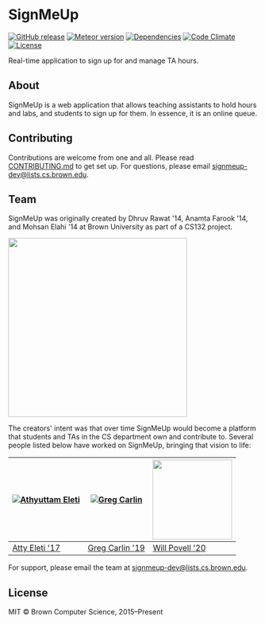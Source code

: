 # SignMeUp

[![GitHub release](https://img.shields.io/github/release/signmeup/signmeup.svg)](https://github.com/signmeup/signmeup/releases/latest)
[![Meteor version](https://img.shields.io/badge/meteor-1.6.1-brightgreen.svg)](https://meteor.com)
[![Dependencies](https://img.shields.io/david/signmeup/signmeup.svg)](https://david-dm.org/signmeup/signmeup)
[![Code Climate](https://img.shields.io/codeclimate/github/signmeup/signmeup.svg)](https://codeclimate.com/github/signmeup/signmeup)
[![License](https://img.shields.io/github/license/signmeup/signmeup.svg)](https://github.com/signmeup/signmeup/blob/master/LICENSE)

Real-time application to sign up for and manage TA hours.

## About

SignMeUp is a web application that allows teaching assistants to hold hours and
labs, and students to sign up for them. In essence, it is an online queue.

## Contributing

Contributions are welcome from one and all. Please read [CONTRIBUTING.md](.github/CONTRIBUTING.md)
to get set up. For questions, please email signmeup-dev@lists.cs.brown.edu.

## Team

SignMeUp was originally created by Dhruv Rawat '14, Anamta Farook '14, and
Mohsan Elahi '14 at Brown University as part of a CS132 project.

<img src="https://github.com/anamtafarook/signmeup/blob/master/CSYearbook%20pic.jpg" width="360">

The creators' intent was that over time SignMeUp would become a platform that students and TAs in the CS department own and contribute to. Several people listed below have worked on SignMeUp, bringing that vision to life:

| [![Athyuttam Eleti](https://avatars1.githubusercontent.com/u/1485350?v=3&s=160)](http://athyuttamre.com) | [![Greg Carlin](https://avatars1.githubusercontent.com/u/453896?&v=4&s=160)](http://gregcarl.in/) | <a title="Will Povell" href="http://wpovell.github.io"><img src="https://wpovell.github.io/imgs/head.jpg" width="160"></a> |
|----------|----------|----------|
| [Atty Eleti '17](http://athyuttamre.com) | [Greg Carlin '19](http://gregcarl.in) | [Will Povell '20](http://wpovell.github.io) |

For support, please email the team at signmeup-dev@lists.cs.brown.edu.

## License

MIT &copy; Brown Computer Science, 2015–Present
